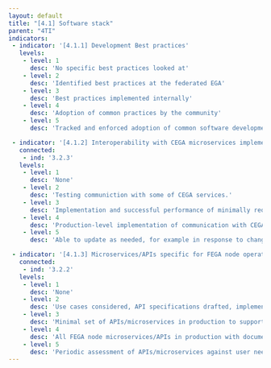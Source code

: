 ```yaml
---
layout: default
title: "[4.1] Software stack"
parent: "4TI"
indicators:
 - indicator: '[4.1.1] Development Best practices'
   levels:
    - level: 1
      desc: 'No specific best practices looked at'
    - level: 2
      desc: 'Identified best practices at the federated EGA'
    - level: 3  
      desc: 'Best practices implemented internally'
    - level: 4
      desc: 'Adoption of common practices by the community'
    - level: 5
      desc: 'Tracked and enforced adoption of common software development best practices'

 - indicator: '[4.1.2] Interoperability with CEGA microservices implemented (e.g. permissions API, submission API)'
   connected:
    - ind: '3.2.3'
   levels:
    - level: 1
      desc: 'None'
    - level: 2
      desc: 'Testing communiction with some of CEGA services.'
    - level: 3  
      desc: 'Implementation and successful performance of minimally required communication with CEGA microservices.'
    - level: 4
      desc: 'Production-level implementation of communication with CEGA microservices and full integration into FEGA node services according to FEGA committees.'
    - level: 5
      desc: 'Able to update as needed, for example in response to changes in community standards (e.g. GA4GH passports) in the framework of the Federated EGA ecosystem.'

 - indicator: '[4.1.3] Microservices/APIs specific for FEGA node operations implemented'
   connected:
    - ind: '3.2.2'
   levels:
    - level: 1
      desc: 'None'
    - level: 2
      desc: 'Use cases considered, API specifications drafted, implementation in progress'
    - level: 3  
      desc: 'Minimal set of APIs/microservices in production to support core FEGA node services. Additional APIs/microservices being developed/tested.'
    - level: 4
      desc: 'All FEGA node microservices/APIs in production with documented specifications. Services have generally high uptime.'
    - level: 5
      desc: 'Periodic assessment of APIs/microservices against user needs and feedback. Proposals made for new APIs/microservices or new features for existing APIs/microservices.'
---
```

